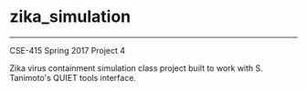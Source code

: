 # zika_simulation
---
CSE-415
Spring 2017
Project 4 


  Zika virus containment simulation class project built to work with S. Tanimoto's QUIET tools interface. 
